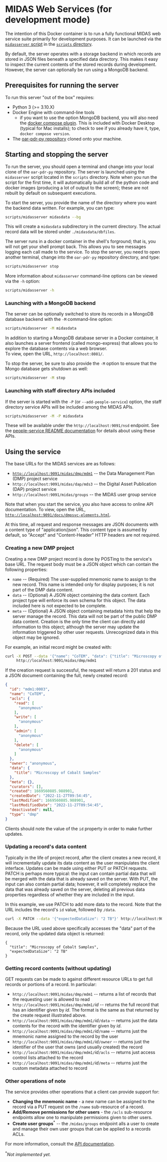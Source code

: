 # MIDAS Web Services (for development mode)

The intention of this Docker container is to run a fully functional MIDAS web service 
suite primarily for development purposes.  It can be launched via the
[`midasserver` script](../scripts/midasserver) in the [`scripts` directory](../scripts).

By default, the server operates with a storage backend in which records are stored in JSON
files beneath a specified data directory.  This makes it easy to inspect the current contents
of the stored records during development.  However, the server can optionally be run using a
MongoDB backend.

## Prerequisites for running the server

To run this server "out of the box" requires:

  * Python 3 (>= 3.10.X)
  * Docker Engine with command-line tools
    * if you want to use the option MongoDB backend, you will also need the [docker compose
      plugin](https://docs.docker.com/get-started/08_using_compose/).  This is included with
      Docker Desktop (typical for Mac installs); to check to see if you already have it, type,
      `docker compose version`.
  * The [oar-pdr-py repository](https://github.com/usnistgov/oar-pdr-py) cloned onto your machine.

## Starting and stopping the server

To run the server, you should open a terminal and change into your local clone of the `oar-pdr-py`
repository.  The server is launched using the `midasserver` script located in the `scripts`
directory.  Note when you run the script for the first time, it will automatically build all of
the python code and docker images (producing a lot of output to the screen); these are not rebuilt
by default on subsequent executions.

To start the server, you provide the name of the directory where you want the backend data written.
For example, you can type:

```bash
scripts/midasserver midasdata --bg
```

This will create a `midasdata` subdirectory in the current directory.  The actual record data will
be stored under `./midasdata/dbfiles`.  

The server runs in a docker container in the shell's forground; that is, you will not get your shell
prompt back.  This allows you to see messages logging each call made to the service.  To stop the
server, you need to open another terminal, change into the `oar-pdr-py` repository directory, and
type:

```bash
scripts/midasserver stop
```

More information about `midasserver` command-line options can be viewed via the `-h` option:

```bash
scripts/midasserver -h
```

### Launching with a MongoDB backend

The server can be optionally switched to store its records in a MongoDB database backend with the
`-M` command-line option:

```bash
scripts/midasserver -M midasdata
```

In addition to starting a MongoDB database server in a Docker container, it also launches a server
frontend (called mongo-express) that allows you to explore the database contents via a web browser.  
To view, open the URL, `http://localhost:8081/`.

To stop the server, be sure to also provide the `-M` option to ensure that the Mongo database gets
shutdown as well:

```bash
scripts/midasserver -M stop
```

### Launching with staff directory APIs included

If the server is started with the `-P` (or `--add-people-service`) option, the staff directory
service APIs will be included among the MIDAS APIs.

```bash
scripts/midasserver -M -P midasdata
```

These will be available under the `http://localhost:9091/nsd` endpoint.  See the
[people-service README documentation](../people-server/README.md) for details about using these
APIs. 

## Using the service

The base URLs for the MIDAS services are as follows:

  - [`http://localhost:9091/midas/dmp/mdm1`](http://localhost:9091/midas/dmp/mdm1) -- the Data
    Management Plan (DMP) project service
  - `http://localhost:9091/midas/dap/mds3` -- the Digital Asset Publication (DAP) project service
  - `http://localhost:9091/midas/groups`   -- the MIDAS user group service

Note that when you start the service, you also have access to online API documentation.  To view,
open the URL,
[`http://localhost:9091/docs/dmpsvc-elements.html`](http://localhost:9091/docs/dmpsvc-elements.html).

At this time, all request and response messages are JSON documents with a content type of
"application/json".  This content type is assumed by default, so "Accept" and "Content-Header"
HTTP headers are not required. 

### Creating a new DMP project

Creating a new DMP project record is done by POSTing to the service's base URL.  The request
body must be a JSON object which can contain the following properties:

  - `name` -- (Required)  The user-supplied mnemonic name to assign to the new record.  This name
    is intended only for display purposes; it is not part of the DMP data content.
  - `data` -- (Optional)  A JSON object containing the data content.  Each project type will
    enforce its own schema for this object.  The data included here is not expected to be complete.
  - `meta` -- (Optional)  A JSON object containing metadata hints that help the server manage
    the record.  This data will not be part of the public DMP data content.  Creation is the only
    time the client can directly add information to this object; although the server may update
    the information triggered by other user requests.  Unrecognized data in this object may be
    ignored.  

For example, an initial record might be created with:

```bash
curl -X POST --data '{"name": "CoTEM", "data": {"title": "Microscopy of Cobalt Samples"}}' \
     http://localhost:9091/midas/dmp/mdm1
```

If the creation request is successful, the request will return a 201 status and a JSON document
containing the full, newly created record:

```json
{
  "id": "mdm1:0003",
  "name": "CoTEM",
  "acls": {
    "read": [
      "anonymous"
    ],
    "write": [
      "anonymous"
    ],
    "admin": [
      "anonymous"
    ],
    "delete": [
      "anonymous"
    ]
  },
  "owner": "anonymous",
  "data": {
    "title": "Microscopy of Cobalt Samples"
  },
  "meta": {},
  "curators": [],
  "created": 1669560885.988901,
  "createdDate": "2022-11-27T09:54:45",
  "lastModified": 1669560885.988901,
  "lastModifiedDate": "2022-11-27T09:54:45",
  "deactivated": null,
  "type": "dmp"
}
```

Clients should note the value of the `id` property in order to make further updates.

### Updating a record's data content

Typically in the life of project record, after the client creates a new record, it will incrementally
update its data content as the user manipulates the client interface.  Updates can be made using either
PUT or PATCH requests.  PATCH is perhaps more typical: the input can contain partial data that will be
merged with the data that is already saved on the server.  With PUT, the input can also contain partial
data; however, it will completely replace the data that was already saved on the server, deleting all
previous data properties regardless of whether they are included in the input.

In this example, we use PATCH to add more data to the record.  Note that the URL includes the record's
`id` value, followed by `/data`.  

```bash
curl -X PATCH --data '{"expectedDataSize": "2 TB"}' http://localhost:9091/midas/dmp/mdm1/mdm1:0003/data
```

Because the URL used above specifically accesses the "data" part of the record, only the updated data
object is returned:

```
{
  "title": "Microscopy of Cobalt Samples",
  "expectedDataSize": "2 TB"
}
```

### Getting record contents (without updating)

GET requests can be made to against different resource URLs to get full records or portions of a record.
In particular:

  - `http://localhost:9091/midas/dmp/mdm1` -- returns a list of records that the requesting user is
    allowed to read
  - `http://localhost:9091/midas/dmp/mdm1/`_id_ -- returns the full record that has an identifier given
    by _id_.  The format is the same as that returned by the create request illustrated above.
  - `http://localhost:9091/midas/dmp/mdm1/`_id_`/data` -- returns just the data contents for the record
    with the identifier given by _id_.
  - `http://localhost:9091/midas/dmp/mdm1/`_id_`/name` -- returns just the mnemonic name assigned to the
    record by the user
  - `http://localhost:9091/midas/dmp/mdm1/`_id_`/owner` -- returns just the identifier of the user that 
    owns (and usually created) the record
  - `http://localhost:9091/midas/dmp/mdm1/`_id_`/acls` -- returns just access control lists attached to 
    the record
  - `http://localhost:9091/midas/dmp/mdm1/`_id_`/meta` -- returns just the custom metadata attached to record

### Other operations of note

The service provides other operations that a client can provide support for:

  - **Changing the mnemonic name** - a new name can be assigned to the record via a PUT request on the
    `/name` sub-resource of a record.
  - **Add/Remove permissions for other users** - the `/acls` sub-resource endpoints allow one to manipulate
    permissions given to other users.
  - **Create user groups**<sup>*</sup> -- the `/midas/groups` endpoint alls a user to create and manage 
    their own user groups that can be applied to a records ACLs.

For more information, consult the [API documentation](https://localhost:9091/docs/dmpsvc-elements.html).  

<sup>*</sup>_Not implemented yet._


